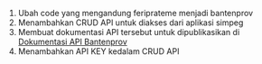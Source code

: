 1. Ubah code yang mengandung feriprateme menjadi bantenprov 
2. Menambahkan CRUD API untuk diakses dari aplikasi simpeg
3. Membuat dokumentasi API tersebut untuk dipublikasikan di [Dokumentasi API Bantenprov](http://api.bantenprov.go.id/)
4. Menambahkan API KEY kedalam CRUD API
